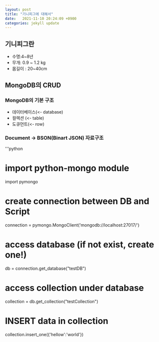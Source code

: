```yaml
---
layout: post
title: "기니피그에 대해서"
date:   2021-11-10 20:24:09 +0900
categories: jekyll update
---
```


## 기니피그란
- 수명:4~8년
- 무개: 0.9 ~ 1.2 kg
- 몸길이 : 20~40cm
## MongoDB의 CRUD

### MongoDB의 기본 구조

- 데이터베이스(<- database)
- 컬렉션 (<- table)
- 도큐먼트(<- row)

### Document -> BSON(Binart JSON) 자료구조

'''python
# import python-mongo module
import pymongo

# create connection between DB and Script
connection = pymongo.MongoClient('mongodb://localhost:27017/')

# access database (if not exist, create one!)
db = connection.get_database("testDB")

# access collection under database
collection = db.get_collection("testCollection")

# INSERT data in collection
collection.insert_one({'hellow':'world'})